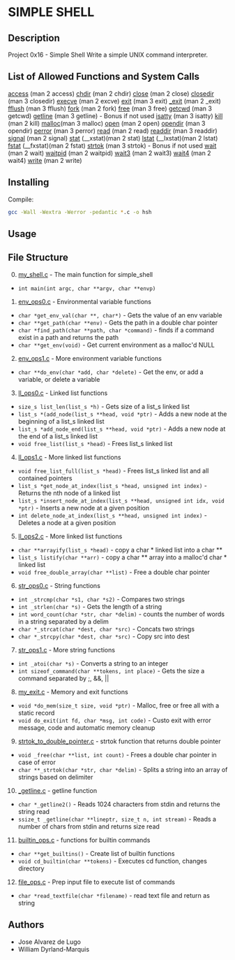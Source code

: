 # SIMPLE SHELL

## Description

Project 0x16 - Simple Shell
Write a simple UNIX command interpreter.

## List of Allowed Functions and System Calls

[access](https://linux.die.net/man/2/access) (man 2 access)
[chdir](http://man7.org/linux/man-pages/man2/chdir.2.html) (man 2 chdir)
[close](http://man7.org/linux/man-pages/man2/close.2.html) (man 2 close)
[closedir](https://linux.die.net/man/3/closedir) (man 3 closedir)
[execve](http://man7.org/linux/man-pages/man2/execve.2.html) (man 2 excve)
[exit](http://man7.org/linux/man-pages/man3/exit.3.html) (man 3 exit)
[_exit](https://linux.die.net/man/2/_exit) (man 2 _exit)
[fflush](https://linux.die.net/man/3/fflush) (man 3 fflush)
[fork](http://man7.org/linux/man-pages/man2/fork.2.html) (man 2 fork)
[free](https://linux.die.net/man/3/free) (man 3 free)
[getcwd](http://man7.org/linux/man-pages/man3/getcwd.3.html) (man 3 getcwd)
[getline](https://linux.die.net/man/3/getline) (man 3 getline) - Bonus if not used
[isatty](http://man7.org/linux/man-pages/man3/isatty.3.html) (man 3 isatty)
[kill](http://man7.org/linux/man-pages/man2/kill.2.html) (man 2 kill)
[malloc](http://man7.org/linux/man-pages/man3/malloc.3.html)(man 3 malloc)
[open](http://man7.org/linux/man-pages/man2/open.2.html) (man 2 open)
[opendir](http://man7.org/linux/man-pages/man3/opendir.3.html) (man 3 opendir)
[perror](http://man7.org/linux/man-pages/man3/perror.3.html) (man 3 perror)
[read](http://man7.org/linux/man-pages/man2/read.2.html) (man 2 read)
[readdir](http://man7.org/linux/man-pages/man3/readdir.3.html) (man 3 readdir)
[signal](http://man7.org/linux/man-pages/man2/signal.2.html) (man 2 signal)
[stat](https://linux.die.net/man/2/stat) (__xstat)(man 2 stat)
[lstat](https://linux.die.net/man/2/lstat) (__lxstat)(man 2 lstat)
[fstat](https://linux.die.net/man/2/fstat) (__fxstat)(man 2 fstat)
[strtok](http://man7.org/linux/man-pages/man3/strtok.3.html) (man 3 strtok) - Bonus if not used
[wait](https://linux.die.net/man/2/wait) (man 2 wait)
[waitpid](https://linux.die.net/man/2/waitpid) (man 2 waitpid)
[wait3](https://linux.die.net/man/2/wait3) (man 2 wait3)
[wait4](http://man7.org/linux/man-pages/man2/wait4.2.html) (man 2 wait4)
[write](http://man7.org/linux/man-pages/man2/write.2.html) (man 2 write)

## Installing

Compile:
```bash
gcc -Wall -Wextra -Werror -pedantic *.c -o hsh
```
## Usage



## File Structure

0. [my_shell.c](my_shell.c) - The main function for simple_shell
* ``int main(int argc, char **argv, char **envp)``

1. [env_ops0.c](env_ops0.c) - Environmental variable functions
* ``char *get_env_val(char **, char*)`` - Gets the value of an env variable
* ``char **get_path(char **env)`` - Gets the path in a double char pointer
* ``char *find_path(char **path, char *command)`` - finds if a command exist in a path and returns the path
* ``char **get_env(void)`` - Get current environment as a malloc'd NULL

2. [env_ops1.c](env_ops1.c) - More environment variable functions
* ``char **do_env(char *add, char *delete)`` - Get the env, or add a variable, or delete a variable

3. [ll_ops0.c](ll_ops0.c) - Linked list functions
* ``size_s list_len(list_s *h)`` - Gets size of a list_s linked list
* ``list_s *(add_node(list_s **head, void *ptr)`` - Adds a new node at the beginning of a list_s linked list
* ``list_s *add_node_end(list_s **head, void *ptr)`` - Adds a new node at the end of a list_s linked list
* ``void free_list(list_s *head)`` - Frees list_s linked list

4. [ll_ops1.c](ll_ops1.c) - More linked list functions
* ``void free_list_full(list_s *head)`` - Frees list_s linked list and all contained pointers
* ``list_s *get_node_at_index(list_s *head, unsigned int index)`` - Returns the nth node of a linked list
* ``list_s *insert_node_at_index(list_s **head, unsigned int idx, void *ptr)`` - Inserts a new node at a given position
* ``int delete_node_at_index(list_s **head, unsigned int index)`` - Deletes a node at a given position

5. [ll_ops2.c](ll_ops2.c) - More linked list functions
* ``char **arrayify(list_s *head)`` - copy a char * linked list into a char **
* ``list_s listify(char **arr)`` - copy a char ** array into a malloc'd char * linked list 
* ``void free_double_array(char **list)`` - Free a double char pointer

6. [str_ops0.c](str_ops0.c) - String functions
* ``int _strcmp(char *s1, char *s2)`` - Compares two strings
* ``int _strlen(char *s)`` - Gets the length of a string
* ``int word_count(char *str, char *delim)`` - counts the number of words in a string separated by a delim
* ``char *_strcat(char *dest, char *src)`` - Concats two strings
* ``char *_strcpy(char *dest, char *src)`` - Copy src into dest

7. [str_ops1.c](str_ops1.c) - More string functions
* ``int _atoi(char *s)`` - Converts a string to an integer
* ``int sizeof_command(char **tokens, int place)`` - Gets the size a command separated by ;, &&, ||

8. [my_exit.c](my_exit.c) - Memory and exit functions
* ``void *do_mem(size_t size, void *ptr)`` - Malloc, free or free all with a static record
* ``void do_exit(int fd, char *msg, int code)`` - Custo exit with error message, code and automatic memory cleanup

9. [strtok_to_double_pointer.c](strtok_to_double_pointer.c) - strtok function that returns double pointer
* ``void _free(char **list, int count)`` - Frees a double char pointer in case of error
* ``char **_strtok(char *str, char *delim)`` - Splits a string into an array of strings based on delimiter

10. [_getline.c](_getline.c) - getline function
* ``char *_getline2()`` - Reads 1024 characters from stdin and returns the string read
* ``ssize_t _getline(char **lineptr, size_t n, int stream)`` - Reads a number of chars from stdin and returns size read

11. [builtin_ops.c](builtin_ops.c) - functions for builtin commands
* ``char **get_builtins()`` - Create list of builtin functions
* ``void cd_builtin(char **tokens)`` - Executes cd function, changes directory

12. [file_ops.c](file_ops.c) - Prep input file to execute list of commands
* ``char *read_textfile(char *filename)`` - read text file and return as string

## Authors

* Jose Alvarez de Lugo
* William Dyrland-Marquis
